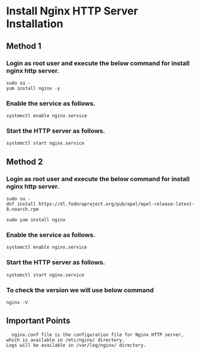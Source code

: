 # Install Nginx HTTP Server Installation
## Method 1

### Login as root user and execute the below command for install nginx http server.
```
sudo su -
yum install nginx -y
```
### Enable the service as follows.
```
systemctl enable nginx.service
```
### Start the HTTP server as follows.
```
systemctl start nginx.service
```
## Method 2

### Login as root user and execute the below command for install nginx http server.
```
sudo su -
dnf install https://dl.fedoraproject.org/pub/epel/epel-release-latest-8.noarch.rpm

sudo yum install nginx
```
### Enable the service as follows.
```
systemctl enable nginx.service
```
### Start the HTTP server as follows.
```
systemctl start nginx.service
```
### To check the version we will use below command
```
nginx -V
```
## Important Points
```
  nginx.conf file is the configuration file for Nginx HTTP server, which is available in /etc/nginx/ directory.
Logs will be available in /var/log/nginx/ directory.
```
